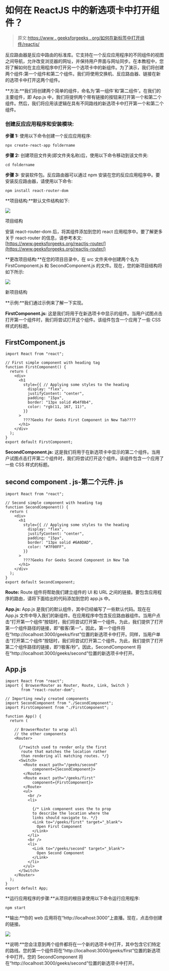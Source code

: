 # 如何在 ReactJS 中的新选项卡中打开组件？

> 原文:[https://www . geeksforgeeks . org/如何在新标签中打开组件/reactjs/](https://www.geeksforgeeks.org/how-to-open-a-component-in-a-new-tab-in-reactjs/)

反应路由器是反应中路由的标准库。它支持在一个反应应用程序的不同组件的视图之间导航，允许改变浏览器的网址，并保持用户界面与网址同步。在本教程中，您将了解如何在主应用程序中打开另一个选项卡中的新组件。为了演示，我们将创建两个组件:第一个组件和第二个组件。我们将使用交换机、反应路由器、链接在新的选项卡中打开这两个组件。

**方法:**我们将创建两个简单的组件，命名为‘第一组件’和‘第二组件’。在我们的主要组件，即 App.js 中，我们将提供两个带有链接的按钮来打开第一个和第二个组件。然后，我们将应用该逻辑在具有不同路线的新选项卡中打开第一个和第二个组件。

### 创建反应应用程序和安装模块:

**步骤 1:** 使用以下命令创建一个反应应用程序:

```
npx create-react-app foldername
```

**步骤 2:** 创建项目文件夹(即文件夹名称)后，使用以下命令移动到该文件夹:

```
cd foldername
```

**步骤 3:** 安装软件包。反应路由器可以通过 npm 安装在您的反应应用程序中。要安装反应路由器，请使用以下命令:

```
npm install react-router-dom 
```

**项目结构:**默认文件结构如下:

![](img/4609a06fa1fb7e94fe00e514830a4b7b.png)

项目结构

安装 react-router-dom 后，将其组件添加到您的 react 应用程序中。要了解更多关于 react-router 的信息，请参考本文:[https://www.geeksforgeeks.org/reactjs-router/](https://www.geeksforgeeks.org/reactjs-router/)

**更改项目结构:**在您的项目目录中，在 src 文件夹中创建两个名为 FirstComponent.js 和 SecondComponent.js 的文件。现在，您的新项目结构将如下所示:

![](img/c69c2fc5a54b21b39c9d5a982de17eb4.png)

新项目结构

**示例:**我们通过示例来了解一下实现。

**FirstComponent.js:** 这是我们将用于在新选项卡中显示的组件。当用户试图点击打开第一个组件时，我们将尝试打开这个组件。该组件包含一个应用了一些 CSS 样式的标题。

## FirstComponent.js

```
import React from "react";

// First simple component with heading tag
function FirstComponent() {
  return (
    <div>
      <h1
        style={{ // Applying some styles to the heading
          display: "flex",
          justifyContent: "center",
          padding: "15px",
          border: "13px solid #b4f0b4",
          color: "rgb(11, 167, 11)",
        }}
      >
        ????Geeks For Geeks First Component in New Tab????
      </h1>
    </div>
  );
}
export default FirstComponent;
```

**SecondComponent.js:** 这是我们将用于在新选项卡中显示的第二个组件。当用户试图点击打开第二个组件时，我们将尝试打开这个组件。该组件包含一个应用了一些 CSS 样式的标题。

## second component . js-第二个元件. js

```
import React from "react";

// Second simple component with heading tag
function SecondComponent() {
  return (
    <div>
      <h1
        style={{ // Applying some styles to the heading
          display: "flex",
          justifyContent: "center",
          padding: "15px",
          border: "13px solid #6A0DAD",
          color: "#7F00FF",
        }}
      >
        ????Geeks For Geeks Second Component in New Tab
      </h1>
    </div>
  );
}
export default SecondComponent;
```

**Route:** Route 组件将帮助我们建立组件的 UI 和 URL 之间的链接。要包含应用程序的路由，请将下面给出的代码添加到您的 app.js 中。

**App.js:** App.js 是我们的默认组件，其中已经编写了一些默认代码。现在在 App.js 文件中导入我们的新组件。在应用程序中包含反应路由器组件。当用户点击“打开第一个组件”按钮时，我们将尝试打开第一个组件。为此，我们提供了打开第一个组件路径的链接，即“极客/第一”。因此，第一个组件将在“http://localhost:3000/geeks/first”位置的新选项卡中打开。同样，当用户单击“打开第二个组件”按钮时，我们将尝试打开第二个组件。为此，我们提供了打开第二个组件路径的链接，即“/极客/秒”。因此，SecondComponent 将在“http://localhost:3000/geeks/second”位置的新选项卡中打开。

## App.js

```
import React from "react";
import { BrowserRouter as Router, Route, Link, Switch } 
       from "react-router-dom";

// Importing newly created components
import SecondComponent from "./SecondComponent";
import FirstComponent from "./FirstComponent";

function App() {
  return (

    // BrowserRouter to wrap all
    // the other components
    <Router>

      {/*switch used to render only the first
       route that matches the location rather 
       than rendering all matching routes. */}
      <Switch>
        <Route exact path="/geeks/second" 
            component={SecondComponent}>
        </Route>
        <Route exact path="/geeks/first" 
            component={FirstComponent}>
        </Route>
        <ul>
          <br />
          <li>

            {/* Link component uses the to prop 
            to describe the location where the 
            links should navigate to. */}
            <Link to="/geeks/first" target="_blank">
              Open First Component
            </Link>
          </li>
          <br />
          <li>
            <Link to="/geeks/second" target="_blank">
              Open Second Component
            </Link>
          </li>
        </ul>
      </Switch>
    </Router>
  );
}
export default App;
```

**运行应用程序的步骤:**从项目的根目录使用以下命令运行应用程序:

```
npm start
```

**输出:**你的 web 应用将在“http://localhost:3000”上直播。现在，点击你创建的链接。

![](img/206b8bd3dbc9c7fde4c6e06d7cd5056c.png)

**说明:**您会注意到两个组件都将在一个新的选项卡中打开，其中包含它们特定的路线。您的第一个组件将在“http://localhost:3000/geeks/first”位置的新选项卡中打开。您的 SecondComponent 将在“http://localhost:3000/geeks/second”位置的新选项卡中打开。